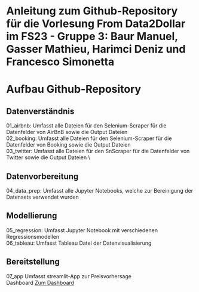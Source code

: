 # Anleitung zum Github-Repository für die Vorlesung From Data2Dollar im FS23 - Gruppe 3: Baur Manuel, Gasser Mathieu, Harimci Deniz und Francesco Simonetta

# Aufbau Github-Repository
## Datenverständnis
01_airbnb:     Umfasst alle Dateien für den Selenium-Scraper für die Datenfelder von AirBnB sowie die Output Dateien \
02_booking:    Umfasst alle Dateien für den Selenium-Scraper für die Datenfelder von Booking sowie die Output Dateien \
03_twitter:    Umfasst alle Dateien für den SnScraper für die Datenfelder von Twitter sowie die Output Dateien \
## Datenvorbereitung
04_data_prep:   Umfasst alle Jupyter Notebooks, welche zur Bereinigung der Datensets verwendet wurden
## Modellierung
05_regression:  Umfasst Jupyter Notebook mit verschiedenen Regressionsmodellen \
06_tableau:     Umfasst Tableau Datei der Datenvisualisierung
## Bereitstellung
07_app          Umfasst streamlit-App zur Preisvorhersage \
Dashboard       [Zum Dashboard](https://public.tableau.com/app/profile/francesco.simonetta/viz/AnalyticsDashboard-InfluenceonthePricing/Dashboard4?publish=yes)
